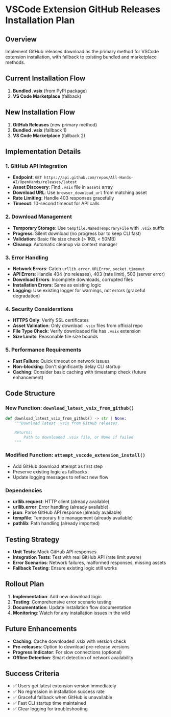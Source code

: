 # VSCode Extension GitHub Releases Installation Plan

## Overview
Implement GitHub releases download as the primary method for VSCode extension installation, with fallback to existing bundled and marketplace methods.

## Current Installation Flow
1. **Bundled .vsix** (from PyPI package)
2. **VS Code Marketplace** (fallback)

## New Installation Flow
1. **GitHub Releases** (new primary method)
2. **Bundled .vsix** (fallback 1)
3. **VS Code Marketplace** (fallback 2)

## Implementation Details

### 1. GitHub API Integration
- **Endpoint**: `GET https://api.github.com/repos/All-Hands-AI/OpenHands/releases/latest`
- **Asset Discovery**: Find `.vsix` file in `assets` array
- **Download URL**: Use `browser_download_url` from matching asset
- **Rate Limiting**: Handle 403 responses gracefully
- **Timeout**: 10-second timeout for API calls

### 2. Download Management
- **Temporary Storage**: Use `tempfile.NamedTemporaryFile` with `.vsix` suffix
- **Progress**: Silent download (no progress bar to keep CLI fast)
- **Validation**: Basic file size check (> 1KB, < 50MB)
- **Cleanup**: Automatic cleanup via context manager

### 3. Error Handling
- **Network Errors**: Catch `urllib.error.URLError`, `socket.timeout`
- **API Errors**: Handle 404 (no releases), 403 (rate limit), 500 (server error)
- **Download Errors**: Incomplete downloads, corrupted files
- **Installation Errors**: Same as existing logic
- **Logging**: Use existing logger for warnings, not errors (graceful degradation)

### 4. Security Considerations
- **HTTPS Only**: Verify SSL certificates
- **Asset Validation**: Only download `.vsix` files from official repo
- **File Type Check**: Verify downloaded file has `.vsix` extension
- **Size Limits**: Reasonable file size bounds

### 5. Performance Requirements
- **Fast Failure**: Quick timeout on network issues
- **Non-blocking**: Don't significantly delay CLI startup
- **Caching**: Consider basic caching with timestamp check (future enhancement)

## Code Structure

### New Function: `download_latest_vsix_from_github()`
```python
def download_latest_vsix_from_github() -> str | None:
    """Download latest .vsix from GitHub releases.

    Returns:
        Path to downloaded .vsix file, or None if failed
    """
```

### Modified Function: `attempt_vscode_extension_install()`
- Add GitHub download attempt as first step
- Preserve existing logic as fallbacks
- Update logging messages to reflect new flow

### Dependencies
- **urllib.request**: HTTP client (already available)
- **urllib.error**: Error handling (already available)
- **json**: Parse GitHub API response (already available)
- **tempfile**: Temporary file management (already available)
- **pathlib**: Path handling (already imported)

## Testing Strategy
- **Unit Tests**: Mock GitHub API responses
- **Integration Tests**: Test with real GitHub API (rate limit aware)
- **Error Scenarios**: Network failures, malformed responses, missing assets
- **Fallback Testing**: Ensure existing logic still works

## Rollout Plan
1. **Implementation**: Add new download logic
2. **Testing**: Comprehensive error scenario testing
3. **Documentation**: Update installation flow documentation
4. **Monitoring**: Watch for any installation issues in the wild

## Future Enhancements
- **Caching**: Cache downloaded .vsix with version check
- **Pre-releases**: Option to download pre-release versions
- **Progress Indicator**: For slow connections (optional)
- **Offline Detection**: Smart detection of network availability

## Success Criteria
- ✅ Users get latest extension version immediately
- ✅ No regression in installation success rate
- ✅ Graceful fallback when GitHub is unavailable
- ✅ Fast CLI startup time maintained
- ✅ Clear logging for troubleshooting
